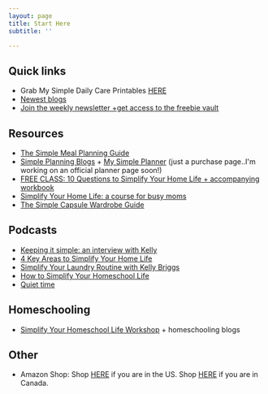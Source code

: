 ```yaml
---
layout: page
title: Start Here
subtitle: ''

---
```

## Quick links

* Grab My Simple Daily Care Printables [HERE](https://mailchi.mp/d739479e4b35/mysimpledailycare)
* [Newest blogs](https://www.simplehomemom.com)
* [Join the weekly newsletter +get access to the freebie vault](https://www.simplehomemom.com/freebies)

## Resources

* [The Simple Meal Planning Guide](https://www.simplehomemom.com/the-simple-meal-planning-guide/)
* [Simple Planning Blogs](https://www.simplehomemom.com/tags/#simple%20planning) + [My Simple Planner](https://buy.stripe.com/28o02a7WCeWUdbi3cg) (just a purchase page..I'm working on an official planner page soon!)
* [FREE CLASS: 10 Questions to Simplify Your Home Life + accompanying workbook](https://mailchi.mp/b9ced2aa71e3/10-questions-to-help-you-simplify-your-home-life)
* [Simplify Your Home Life: a course for busy moms](https://www.simplehomemom.com/course)
* [The Simple Capsule Wardrobe Guide ](https://www.simplehomemom.com/simple-capsule-wardrobe-guide)

## Podcasts

* [Keeping it simple: an interview with Kelly](https://podcasts.apple.com/ca/podcast/keeping-it-simple-an-interview-with-kelly/id1512837291?i=1000500930761)
* [4 Key Areas to Simplify Your Home Life](https://podcasts.apple.com/us/podcast/155-learn-4-key-areas-to-simplify-your-home-kelly-from/id1481909779?i=1000526375831)
* [Simplify Your Laundry Routine with Kelly Briggs](https://podcasts.apple.com/ca/podcast/ep155-simplify-your-laundry-routine-with-kelly-briggs/id1159498258?i=1000505748717)
* [How to Simplify Your Homeschool Life](https://capturingthecharmedlife.com/2021/03/15/how-to-simplify-your-homeschool-life/)
* [Quiet time](https://podcasts.apple.com/us/podcast/ep-23-quiet-time-and-homeschooling-with-kelly-briggs/id1527253695?i=1000533420517)

## Homeschooling

* [Simplify Your Homeschool Life Workshop](https://www.simplehomemom.com/simplify-your-homeschool-life-workshop/) + homeschooling blogs

## Other

* Amazon Shop: Shop [HERE](http://www.amazon.com/shop/simplehomemom) if you are in the US. Shop [HERE](http://www.amazon.ca/shop/simplehomemom) if you are in Canada.